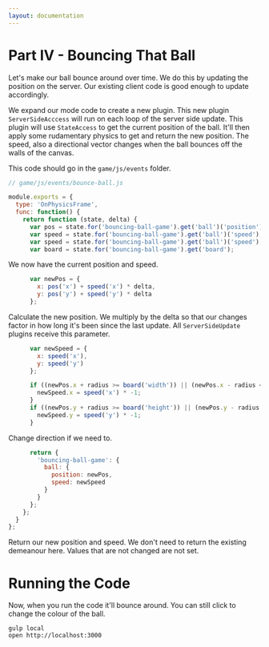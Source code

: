 ```yaml
---
layout: documentation
---
```


# Part IV - Bouncing That Ball

Let's make our ball bounce around over time. We do this by updating the position on the server. Our existing client code is good enough to update accordingly.

We expand our mode code to create a new plugin. This new plugin `ServerSideAcccess` will run on each loop of the server side update. This plugin will use `StateAccess` to get the current position of the ball. It'll then apply some rudamentary physics to get and return the new position. The speed, also a directional vector changes when the ball bounces off the walls of the canvas.

This code should go in the `game/js/events` folder.

~~~javascript
// game/js/events/bounce-ball.js

module.exports = {
  type: 'OnPhysicsFrame',
  func: function() {
    return function (state, delta) {
      var pos = state.for('bouncing-ball-game').get('ball')('position');
      var speed = state.for('bouncing-ball-game').get('ball')('speed');
      var speed = state.for('bouncing-ball-game').get('ball')('speed');
      var board = state.for('bouncing-ball-game').get('board');
~~~

We now have the current position and speed.

~~~javascript
      var newPos = {
        x: pos('x') + speed('x') * delta,
        y: pos('y') + speed('y') * delta
      };
~~~

Calculate the new position. We multiply by the delta so that our changes factor in how long it's been since the last update. All `ServerSideUpdate` plugins receive this parameter.

~~~javascript
      var newSpeed = {
        x: speed('x'),
        y: speed('y')
      };

      if ((newPos.x + radius >= board('width')) || (newPos.x - radius <= 0)) {
        newSpeed.x = speed('x') * -1;
      }
      if ((newPos.y + radius >= board('height')) || (newPos.y - radius <= 0)) {
        newSpeed.y = speed('y') * -1;
      }
~~~

Change direction if we need to.

~~~javascript
      return {
        'bouncing-ball-game': {
          ball: {
            position: newPos,
            speed: newSpeed
          }
        }
      };
    };
  }
};
~~~

Return our new position and speed. We don't need to return the existing demeanour here. Values that are not changed are not set.

# Running the Code
Now, when you run the code it'll bounce around. You can still click to change the colour of the ball.

~~~shell
gulp local
open http://localhost:3000
~~~